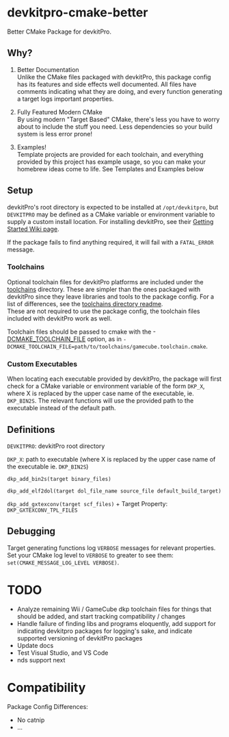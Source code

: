 # devkitpro-cmake-better
Better CMake Package for devkitPro.

## Why?

1. Better Documentation  
Unlike the CMake files packaged with devkitPro, this package config has its features and side effects well documented. All files have comments indicating what they are doing, and every function generating a target logs important properties.

2. Fully Featured Modern CMake  
By using modern "Target Based" CMake, there's less you have to worry about to include the stuff you need. Less dependencies so your build system is less error prone!

3. Examples!  
Template projects are provided for each toolchain, and everything provided by this project has example usage, so you can make your homebrew ideas come to life. See Templates and Examples below

## Setup
devkitPro's root directory is expected to be installed at `/opt/devkitpro`, but `DEVKITPRO` may be defined as a CMake variable or environment variable to supply a custom install location. For installing devkitPro, see their [Getting Started Wiki page](https://devkitpro.org/wiki/Getting_Started).

If the package fails to find anything required, it will fail with a `FATAL_ERROR` message.

### Toolchains
Optional toolchain files for devkitPro platforms are included under the [toolchains](toolchains) directory.
These are simpler than the ones packaged with devkitPro since they leave libraries and tools to the package config.
For a list of differences, see the [toolchains directory readme](toolchains/README.md).  
These are not required to use the package config, the toolchain files included with devkitPro work as well.

Toolchain files should be passed to cmake with the -[DCMAKE_TOOLCHAIN_FILE](https://cmake.org/cmake/help/latest/variable/CMAKE_TOOLCHAIN_FILE.html) option, as in `-DCMAKE_TOOLCHAIN_FILE=path/to/toolchains/gamecube.toolchain.cmake`.

### Custom Executables
When locating each executable provided by devkitPro, the package will first check for a CMake variable or environment 
variable of the form `DKP_X`, where X is replaced by the upper case name of the executable, ie. `DKP_BIN2S`. 
The relevant functions will use the provided path to the executable instead of the default path.

## Definitions
`DEVKITPRO`: devkitPro root directory

`DKP_X`: path to executable (where X is replaced by the upper case name of the executable ie. `DKP_BIN2S`)

`dkp_add_bin2s(target binary_files)`

`dkp_add_elf2dol(target dol_file_name source_file default_build_target)`

`dkp_add_gxtexconv(target scf_files)` + Target Property: `DKP_GXTEXCONV_TPL_FILES`

## Debugging
Target generating functions log `VERBOSE` messages for relevant properties. Set your CMake log level to `VERBOSE` to greater
to see them: `set(CMAKE_MESSAGE_LOG_LEVEL VERBOSE)`.

# TODO
- Analyze remaining Wii / GameCube dkp toolchain files for things that should be added, and start tracking compatibility / changes
- Handle failure of finding libs and programs eloquently, add support for indicating devkitpro packages for logging's sake, and indicate supported versioning of devkitPro packages
- Update docs
- Test Visual Studio, and VS Code
- nds support next

# Compatibility
Package Config Differences:
* No catnip
* ...
